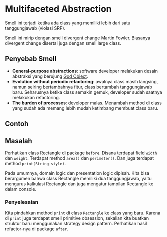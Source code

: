 # Multifaceted Abstraction

Smell ini terjadi ketika ada class yang memiliki lebih dari satu tanggungjawab (violasi SRP). 

Smell ini mirip dengan smell divergent change Martin Fowler. Biasanya divergent change disertai juga dengan smell large class.

## Penyebab Smell

- **General-purpose abstractions**: software developer melakukan desain abstraksi yang berujung [God Object](https://en.wikipedia.org/wiki/God_object).
- **Evolution without periodic refactoring**: awalnya class masih langsing, namun seiring bertambahnya fitur, class bertambah tanggungjawab baru. Seharusnya ketika class semakin gemuk, developer sudah saatnya melakukan refactoring.
- **The burden of processes**: developer malas. Menambah method di class yang sudah ada memang lebih mudah ketimbang membuat class baru.

## Contoh

## Masalah

Perhatikan class <github-url to="before/Rectangle.java">Rectangle</github-url> di package `before`. Disana terdapat field `width` dan `weight`. Terdapat method `area()` dan `perimeter()`. Dan juga terdapat method `print(String style)`. 

Pada umumnya, domain logic dan presentation logic dipisah. Kita bisa berargumen bahwa class Rectangle memiliki dua tanggungjawab, yaitu mengurus kalkulasi Rectangle dan juga mengatur tampilan Rectangle ke dalam console.

### Penyelesaian

Kita pindahkan method `print` di class `Rectangle` ke class yang baru. Karena di `print` juga terdapat smell primitive obsession, sekalian kita buatkan struktur baru menggunakan strategy design pattern. Perhatikan hasil refactor-nya di package `after`.
